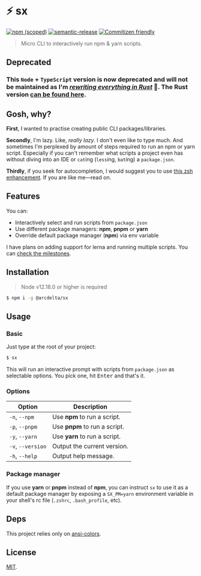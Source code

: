 # :zap: sx

[![npm (scoped)](https://flat.badgen.net/npm/v/@arcdelta/sx?color=red)](https://www.npmjs.com/package/@arcdelta/sx)
[![semantic-release](https://flat.badgen.net/badge/semantic/release/e10079)](https://github.com/semantic-release/semantic-release)
[![Commitizen friendly](https://flat.badgen.net/badge/commitizen/friendly/green)](http://commitizen.github.io/cz-cli/)

> Micro CLI to interactively run npm & yarn scripts.

## Deprecated

### This `Node` + `TypeScript` version is now deprecated and will not be maintained as I'm *[rewriting everything in **Rust**](https://raw.githubusercontent.com/rochacbruno/rust_memes/master/img/riir.jpg)* 🦀. The Rust version [can be found here](https://github.com/arcdeltax/rsx).

## Gosh, why?

**First**, I wanted to practise creating public CLI packages/libraries.

**Secondly**, I'm lazy. Like, *really lazy*. I don't even like to type much. And sometimes I'm perplexed
by amount of steps required to run an npm or yarn script. Especially if you can't remember what
scripts a project even has without diving into an IDE or `cat`ing (`less`ing, `bat`ing) a
`package.json`.

**Thirdly**, if you seek for autocompletion, I would suggest you to use [this zsh enhancement](https://github.com/lukechilds/zsh-better-npm-completion).
If you are like me—read on.

## Features

You can:

- Interactively select and run scripts from `package.json`
- Use different package managers: **npm**, **pnpm** or **yarn**
- Override default package manager (**npm**) via env variable

I have plans on adding support for lerna and running multiple scripts. You can [check the milestones](https://github.com/arcdelta/sx/milestones?direction=asc&sort=title&state=open).

## Installation

> Node v12.18.0 or higher is required

```bash
$ npm i -g @arcdelta/sx
```

## Usage

### Basic

Just type at the root of your project:

```bash
$ sx
```

This will run an interactive prompt with scripts from `package.json` as selectable options. You pick
one, hit <kbd>Enter</kbd> and that's it.

### Options

| Option            | Description                          |
| ----------------- | ------------------------------------ |
| `-n`, `--npm`     | Use **npm** to run a script.         |
| `-p`, `--pnpm`    | Use **pnpm** to run a script.        |
| `-y`, `--yarn`    | Use **yarn** to run a script.        |
| `-v`, `--version` | Output the current version.          |
| `-h`, `--help`    | Output help message.                 |

### Package manager

If you use **yarn** or **pnpm** instead of **npm**, you can instruct `sx` to use it as a default
package manager by exposing a `SX_PM=yarn` environment variable in your shell's rc file (`.zshrc`,
`.bash_profile`, etc).

## Deps

This project relies only on [ansi-colors](https://github.com/doowb/ansi-colors).

## License

[MIT](https://github.com/arcdelta/sx/blob/master/LICENSE).
